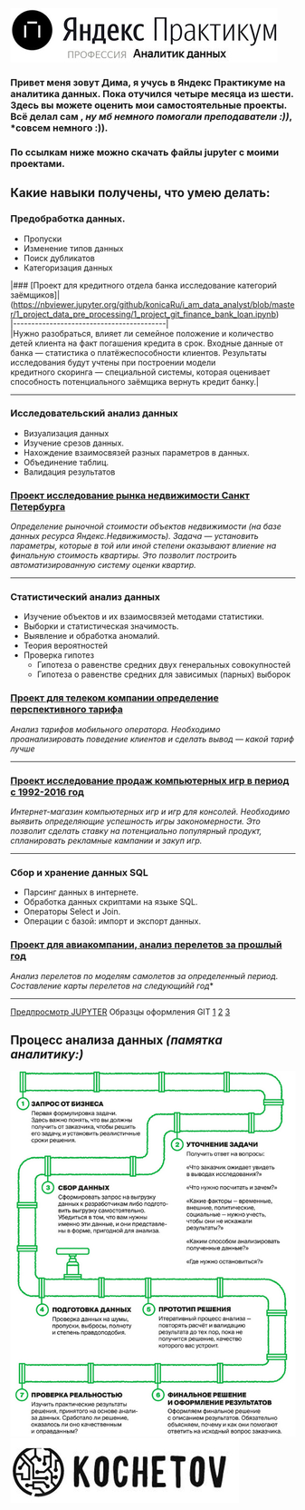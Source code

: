 ![](https://github.com/konicaRu/pictures_blog/blob/master/anal_logo_yn_logo_prof.jpg)

### Привет меня зовут Дима, я учусь в Яндекс Практикуме на аналитика данных. Пока отучился четыре месяца из шести. Здесь вы можете оценить мои самостоятельные проекты. Всё делал сам , *ну мб немного помогали преподаватели :))*, *совсем немного :)).  
### По ссылкам ниже можно скачать файлы jupyter с моими проектами.

## Какие навыки получены, что умею делать:
### Предобработка данных.
- Пропуски
- Изменение типов данных
- Поиск дубликатов
- Категоризация данных

|### [Проект для кредитного отдела банка исследование категорий заёмщиков]|(https://nbviewer.jupyter.org/github/konicaRu/i_am_data_analyst/blob/master/1_project_data_pre_processing/1_project_git_finance_bank_loan.ipynb)  
|------------------------------------------|  
|Нужно разобраться, влияет ли семейное положение и количество детей клиента на факт погашения кредита в срок. 
Входные данные от банка — статистика о платёжеспособности клиентов. Результаты исследования будут учтены при построении модели  
кредитного скоринга — специальной системы, которая оценивает способность потенциального заёмщика вернуть кредит банку.|
____________________________________________________________________
### Исследовательский анализ данных
- Визуализация данных
- Изучение срезов данных.
- Нахождение взаимосвязей разных параметров в данных. 
- Объединение таблиц.
- Валидация результатов 

### [Проект исследование рынка недвижимости Санкт Петербурга](https://nbviewer.jupyter.org/github/konicaRu/i_am_data_analyst/blob/master/2_project_research_data_analysis/2_project_flat_for_sale.ipynb)  
*Определение рыночной стоимости объектов недвижимости (на базе данных ресурса Яндекс.Недвижимость). Задача — установить параметры, которые в той или иной степени оказывают влиение на финальную стоимость квартиры. Это позволит построить автоматизированную систему оценки квартир.*
______________________________________________________________________
### Статистический анализ данных
- Изучение объектов и их взаимосвязей методами статистики.
- Выборки и статистическая значимость. 
- Выявление и обработка аномалий.
- Теория вероятностей
- Проверка гипотез
  - Гипотеза о равенстве средних двух генеральных совокупностей
  - Гипотеза о равенстве средних для зависимых (парных) выборок
  
### [Проект для телеком компании определение перспективного тарифа](https://nbviewer.jupyter.org/github/konicaRu/data_analyst/blob/master/3_project_statistical_analysis_data/3_project_telecom_tariff.ipynb)  
*Анализ тарифов мобильного оператора. Необходимо проанализировать поведение клиентов и сделать вывод — какой тариф лучше*
______________________________________________________________________________
### [Проект исследование продаж компьютерных игр в период с 1992-2016 год](https://nbviewer.jupyter.org/github/konicaRu/i_am_data_analyst/blob/master/4_complete_project_1/complete_project_1_computer%20games.ipynb)  
*Интернет-магазин компьютерных игр и игр для консолей. Необходимо выявить определяющие успешность игры закономерности. Это позволит сделать ставку на потенциально популярный продукт, спланировать рекламные кампании и закуп игр.*
_______________________________________________________________________
### Сбор и хранение данных SQL
- Парсинг данных в интернете.
- Обработка данных скриптами на языке SQL. 
- Операторы Select и Join.
- Операции с базой: импорт и экспорт данных.

### [Проект для авиакомпании, анализ перелетов за прошлый год](https://nbviewer.jupyter.org/github/konicaRu/i_am_data_analyst/blob/master/5_project_collection_and_storage/5_analytics_in_airlines.ipynb)  
*Анализ перелетов по моделям самолетов за определенный период. Составление карты перелетов на следующийй год**
________________________________________________________________________________________________________
[Предпросмотр JUPYTER](https://nbviewer.jupyter.org/)
Образцы оформления GIT [1](https://github.com/Higem11/Yandex-Data-Analysis)
[2](https://github.com/semkamagurov)
[3](https://github.com/Drewleks/yandex_praktikum)
## Процесс анализа данных *(памятка аналитику:)*
  
![](https://github.com/konicaRu/pictures_blog/blob/master/anal_truby_%20(3).jpg)
![](https://github.com/konicaRu/pictures_blog/blob/master/Logo_Kochetov_cv.jpg)
